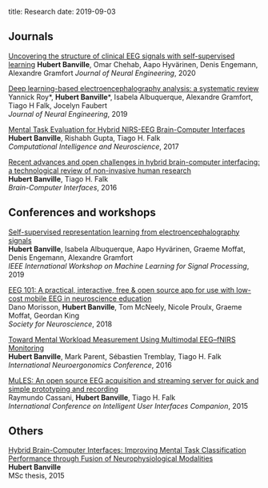 title: Research
date: 2019-09-03

## Journals

[Uncovering the structure of clinical EEG signals with self-supervised learning](https://iopscience.iop.org/article/10.1088/1741-2552/abca18/meta)
**Hubert Banville**, Omar Chehab, Aapo Hyvärinen, Denis Engemann, Alexandre Gramfort
*Journal of Neural Engineering*, 2020

[Deep learning-based electroencephalography analysis: a systematic review](https://iopscience.iop.org/article/10.1088/1741-2552/ab260c/pdf)  
Yannick Roy\*, **Hubert Banville**\*, Isabela Albuquerque, Alexandre Gramfort, Tiago H Falk, Jocelyn Faubert  
*Journal of Neural Engineering*, 2019

[Mental Task Evaluation for Hybrid NIRS-EEG Brain-Computer Interfaces](http://downloads.hindawi.com/journals/cin/2017/3524208.pdf)  
**Hubert Banville**, Rishabh Gupta, Tiago H. Falk  
*Computational Intelligence and Neuroscience*, 2017

[Recent advances and open challenges in hybrid brain-computer interfacing: a technological review of non-invasive human research](https://www.tandfonline.com/doi/abs/10.1080/2326263X.2015.1134958)  
**Hubert Banville**, Tiago H. Falk  
*Brain-Computer Interfaces*, 2016


## Conferences and workshops
[Self-supervised representation learning from electroencephalography signals]()  
**Hubert Banville**, Isabela Albuquerque, Aapo Hyvärinen, Graeme Moffat, Denis Engemann, Alexandre Gramfort  
*IEEE International Workshop on Machine Learning for Signal Processing*, 2019

[EEG 101: A practical, interactive, free & open source app for use with low-cost mobile EEG in neuroscience education]()  
Dano Morisson, **Hubert Banville**, Tom McNeely, Nicole Proulx, Graeme Moffat, Geordan King  
*Society for Neuroscience*, 2018

[Toward Mental Workload Measurement Using Multimodal EEG–fNIRS Monitoring](https://www.sciencedirect.com/science/article/pii/B9780128119266000579)  
**Hubert Banville**, Mark Parent, Sébastien Tremblay, Tiago H. Falk  
*International Neuroergonomics Conference*, 2016

[MuLES: An open source EEG acquisition and streaming server for quick and simple prototyping and recording](http://musaelab.ca/pdfs/C90A.pdf)  
Raymundo Cassani, **Hubert Banville**, Tiago H. Falk  
*International Conference on Intelligent User Interfaces Companion*, 2015

## Others
[Hybrid Brain-Computer Interfaces: Improving Mental Task Classification Performance through Fusion of Neurophysiological Modalities](http://espace.inrs.ca/3367/1/Banville,%20Hubert%20J.pdf)  
**Hubert Banville**  
MSc thesis, 2015

